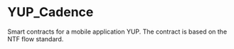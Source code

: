 # YUP_Cadence

Smart contracts for a mobile application YUP. The contract is based on the NTF flow standard. 
